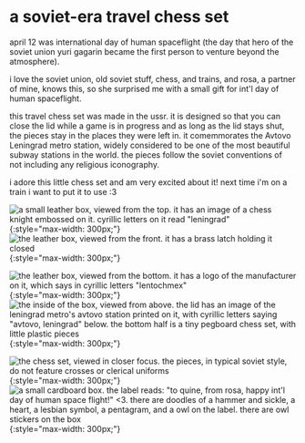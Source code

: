 # a soviet-era travel chess set

april 12 was international day of human spaceflight (the day that hero of the soviet union yuri gagarin became the first person to venture beyond the atmosphere). 

i love the soviet union, old soviet stuff, chess, and trains, and rosa, a partner of mine, knows this, so she surprised me with a small gift for int'l day of human spaceflight.

this travel chess set was made in the ussr. it is designed so that you can close the lid while a game is in progress and as long as the lid stays shut, the pieces stay in the places they were left in. it comemmorates the Avtovo Leningrad metro station, widely considered to be one of the most beautiful subway stations in the world. the pieces follow the soviet conventions of not including any religious iconography.

i adore this little chess set and am very excited about it! next time i'm on a train i want to put it to use :3 

![a small leather box, viewed from the top. it has an image of a chess knight embossed on it. cyrillic letters on it read "leningrad"](../../../img/2019-04-20-chess-set-2.jpeg){:style="max-width: 300px;"} ![the leather box, viewed from the front. it has a brass latch holding it closed](../../../img/2019-04-20-chess-set-3.jpeg){:style="max-width: 300px;"} 

![the leather box, viewed from the bottom. it has a logo of the manufacturer on it, which says in cyrillic letters "lentochmex"](../../../img/2019-04-20-chess-set-4.jpeg){:style="max-width: 300px;"} ![the inside of the box, viewed from above. the lid has an image of the leningrad metro's avtovo station printed on it, with cyrillic letters saying "avtovo, leningrad" below. the bottom half is a tiny pegboard chess set, with little plastic pieces](../../../img/2019-04-20-chess-set-5.jpeg){:style="max-width: 300px;"} 

![the chess set, viewed in closer focus. the pieces, in typical soviet style, do not feature crosses or clerical uniforms](../../../img/2019-04-20-chess-set-6.jpeg){:style="max-width: 300px;"} ![a small cardboard box. the label reads: "to quine, from rosa, happy int'l day of human space flight!" <3. there are doodles of a hammer and sickle, a heart, a lesbian symbol, a pentagram, and a owl on the label. there are owl stickers on the box](../../../img/2019-04-20-chess-set-1.jpeg){:style="max-width: 300px;"} 
